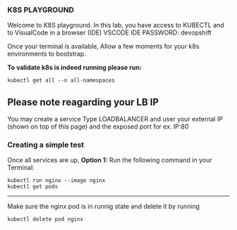 
### K8S PLAYGROUND
Welcome to K8S playground.
In this lab, you have access to KUBECTL and to VisualCode in a browser (IDE)
VSCODE IDE PASSWORD: devopshift


Once your terminal is available,
Allow a few moments for your k8s environments to bootstrap.

**To validate k8s is indeed running please run:**

    kubectl get all --n all-namespaces

## Please note reagarding your LB IP
You may create a service Type LOADBALANCER and user your external IP (shown on top of this page) and the exposed port for ex. IP:80


### Creating a simple test
Once all services are up,
**Option 1:** Run the following command in your Terminal:

    kubectl run nginx --image nginx
    kubectl get pods

---
Make sure the nginx pod is in runnig state and delete it by running

    kubectl delete pod nginx
